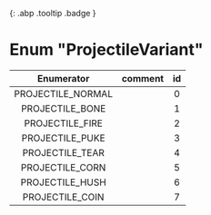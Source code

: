 [ ](#){: .abp .tooltip .badge }
# Enum "ProjectileVariant"
|Enumerator|comment|id|
|:--:|:--:|:--:|
| PROJECTILE_NORMAL |  | 0 |
| PROJECTILE_BONE |  | 1 |
| PROJECTILE_FIRE |  | 2 |
| PROJECTILE_PUKE |  | 3 |
| PROJECTILE_TEAR |  | 4 |
| PROJECTILE_CORN |  | 5 |
| PROJECTILE_HUSH |  | 6 |
| PROJECTILE_COIN |  | 7 |